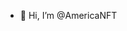 - 👋 Hi, I’m @AmericaNFT


<!---American NFT is an NFT Decentralized Token built on the Binance Smartchain for the Legacy of America.
Americanft also is a gaming token,
You buy,play and earn more NFT tokens  --->


